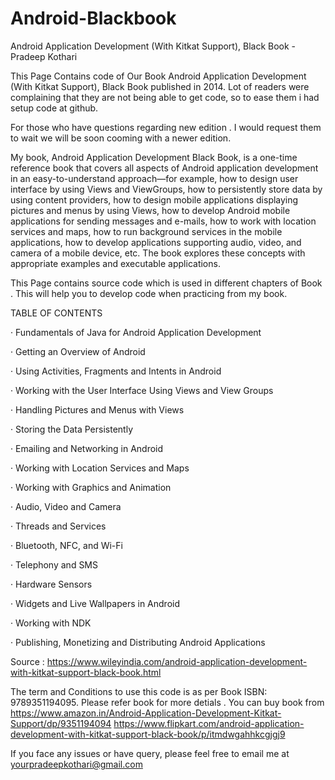 # Android-Blackbook
Android Application Development (With Kitkat Support), Black Book - Pradeep Kothari 

This Page Contains code of Our Book Android Application Development (With Kitkat Support), Black Book published in 2014. Lot of readers were complaining that they are not being able to get code, so to ease them i had setup code at github.

For those who have questions regarding new edition . I would request them to wait we will be soon cooming with a newer edition.

My book, Android Application Development Black Book, is a one-time reference book that covers all aspects of Android application development in an easy-to-understand approach—for example, how to design user interface by using Views and ViewGroups, how to persistently store data by using content providers, how to design mobile applications displaying pictures and menus by using Views, how to develop Android mobile applications for sending messages and e-mails, how to work with location services and maps, how to run background services in the mobile applications, how to develop applications supporting audio, video, and camera of a mobile device, etc. The book explores these concepts with appropriate examples and executable applications.




This Page contains source code which is used in different chapters of Book . This  will help you to develop code when practicing from my book.



TABLE OF CONTENTS

·	Fundamentals of Java for Android Application Development

·	Getting an Overview of Android

·	Using Activities, Fragments and Intents in Android

·	Working with the User Interface Using Views and View Groups

·	Handling Pictures and Menus with Views

·	Storing the Data Persistently

·	Emailing and Networking in Android

·	Working with Location Services and Maps

·	Working with Graphics and Animation

·	Audio, Video and Camera

·	Threads and Services

·	Bluetooth, NFC, and Wi-Fi

·	Telephony and SMS

·	Hardware Sensors

·	Widgets and Live Wallpapers in Android

·	Working with NDK

·	Publishing, Monetizing and Distributing Android Applications


Source : https://www.wileyindia.com/android-application-development-with-kitkat-support-black-book.html

The term and Conditions to use this code is as per Book ISBN: 9789351194095. Please refer book for more detials .
You can buy book from 
https://www.amazon.in/Android-Application-Development-Kitkat-Support/dp/9351194094
https://www.flipkart.com/android-application-development-with-kitkat-support-black-book/p/itmdwgahhkcgjgj9


If you face any issues or have query, please feel free to email me at yourpradeepkothari@gmail.com
